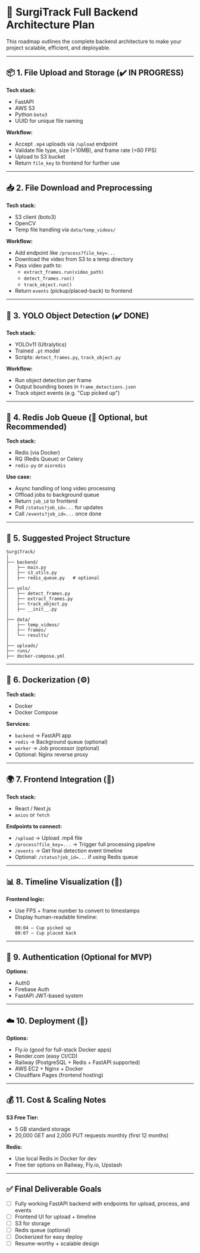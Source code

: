 # 🚀 SurgiTrack Full Backend Architecture Plan

This roadmap outlines the complete backend architecture to make your project scalable, efficient, and deployable.

---

## 📦 1. File Upload and Storage (✔️ IN PROGRESS)

**Tech stack:**

- FastAPI
- AWS S3
- Python `boto3`
- UUID for unique file naming

**Workflow:**

- Accept `.mp4` uploads via `/upload` endpoint
- Validate file type, size (<10MB), and frame rate (<60 FPS)
- Upload to S3 bucket
- Return `file_key` to frontend for further use

---

## 📥 2. File Download and Preprocessing

**Tech stack:**

- S3 client (boto3)
- OpenCV
- Temp file handling via `data/temp_videos/`

**Workflow:**

- Add endpoint like `/process?file_key=...`
- Download the video from S3 to a temp directory
- Pass video path to:
  - `extract_frames.run(video_path)`
  - `detect_frames.run()`
  - `track_object.run()`
- Return `events` (pickup/placed-back) to frontend

---

## 🧠 3. YOLO Object Detection (✔️ DONE)

**Tech stack:**

- YOLOv11 (Ultralytics)
- Trained `.pt` model
- Scripts: `detect_frames.py`, `track_object.py`

**Workflow:**

- Run object detection per frame
- Output bounding boxes in `frame_detections.json`
- Track object events (e.g. "Cup picked up")

---

## 🧠 4. Redis Job Queue (🔄 Optional, but Recommended)

**Tech stack:**

- Redis (via Docker)
- RQ (Redis Queue) or Celery
- `redis-py` or `aioredis`

**Use case:**

- Async handling of long video processing
- Offload jobs to background queue
- Return `job_id` to frontend
- Poll `/status?job_id=...` for updates
- Call `/events?job_id=...` once done

---

## 📂 5. Suggested Project Structure

```
SurgiTrack/
│
├── backend/
│   ├── main.py
│   ├── s3_utils.py
│   ├── redis_queue.py   # optional
│
├── yolo/
│   ├── detect_frames.py
│   ├── extract_frames.py
│   ├── track_object.py
│   ├── __init__.py
│
├── data/
│   ├── temp_videos/
│   ├── frames/
│   └── results/
│
├── uploads/
├── runs/
├── docker-compose.yml
```

---

## 🐳 6. Dockerization (⚙️)

**Tech stack:**

- Docker
- Docker Compose

**Services:**

- `backend` → FastAPI app
- `redis` → Background queue (optional)
- `worker` → Job processor (optional)
- Optional: Nginx reverse proxy

---

## 🌍 7. Frontend Integration (🔁)

**Tech stack:**

- React / Next.js
- `axios` or `fetch`

**Endpoints to connect:**

- `/upload` → Upload .mp4 file
- `/process?file_key=...` → Trigger full processing pipeline
- `/events` → Get final detection event timeline
- Optional: `/status?job_id=...` if using Redis queue

---

## 📊 8. Timeline Visualization (🧠)

**Frontend logic:**

- Use FPS + frame number to convert to timestamps
- Display human-readable timeline:
  ```
  00:04 — Cup picked up
  00:07 — Cup placed back
  ```

---

## 🔐 9. Authentication (Optional for MVP)

**Options:**

- Auth0
- Firebase Auth
- FastAPI JWT-based system

---

## ☁️ 10. Deployment (🚀)

**Options:**

- Fly.io (good for full-stack Docker apps)
- Render.com (easy CI/CD)
- Railway (PostgreSQL + Redis + FastAPI supported)
- AWS EC2 + Nginx + Docker
- Cloudflare Pages (frontend hosting)

---

## 💰 11. Cost & Scaling Notes

**S3 Free Tier:**

- 5 GB standard storage
- 20,000 GET and 2,000 PUT requests monthly (first 12 months)

**Redis:**

- Use local Redis in Docker for dev
- Free tier options on Railway, Fly.io, Upstash

---

## ✅ Final Deliverable Goals

- [ ] Fully working FastAPI backend with endpoints for upload, process, and events
- [ ] Frontend UI for upload + timeline
- [ ] S3 for storage
- [ ] Redis queue (optional)
- [ ] Dockerized for easy deploy
- [ ] Resume-worthy + scalable design
